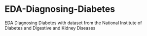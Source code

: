 # EDA-Diagnosing-Diabetes
EDA Diagnosing Diabetes with dataset from the National Institute of Diabetes and Digestive and Kidney Diseases
